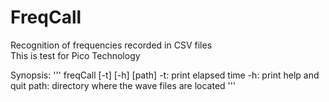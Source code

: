 # FreqCall
Recognition of frequencies recorded in CSV files<br>
This is test for Pico Technology

Synopsis:
'''
	freqCall [-t] [-h] [path]
		-t: print elapsed time
		-h: print help and quit
		path: directory where the wave files are located
'''
